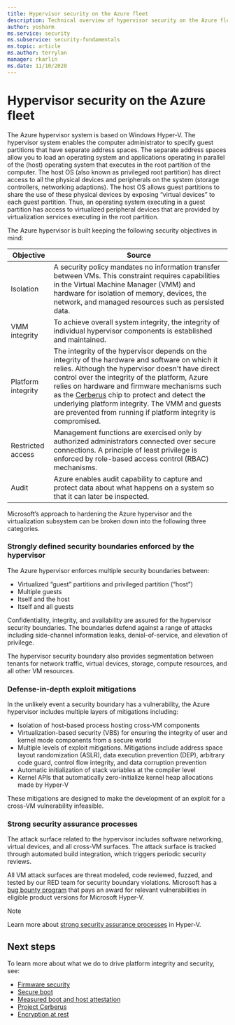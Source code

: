 ```yaml
---
title: Hypervisor security on the Azure fleet
description: Technical overview of hypervisor security on the Azure fleet.
author: yosharm
ms.service: security
ms.subservice: security-fundamentals
ms.topic: article
ms.author: terrylan
manager: rkarlin
ms.date: 11/10/2020
---
```


# Hypervisor security on the Azure fleet

The Azure hypervisor system is based on Windows Hyper-V. The hypervisor system enables the computer administrator to specify guest partitions that have separate address spaces. The separate address spaces allow you to load an operating system and applications operating in parallel of the (host) operating system that executes in the root partition of the computer. The host OS (also known as privileged root partition) has direct access to all the physical devices and peripherals on the system (storage controllers, networking adaptions). The host OS allows guest partitions to share the use of these physical devices by exposing “virtual devices” to each guest partition. Thus, an operating system executing in a guest partition has access to virtualized peripheral devices that are provided by virtualization services executing in the root partition.

The Azure hypervisor is built keeping the following security objectives in mind:

| Objective | Source |
|--|--|
| Isolation | A security policy mandates no information transfer between VMs. This constraint requires capabilities in the Virtual Machine Manager (VMM) and hardware for isolation of memory, devices, the network, and managed resources such as persisted data. |
| VMM integrity | To achieve overall system integrity, the integrity of individual hypervisor components is established and maintained. |
| Platform integrity | The integrity of the hypervisor depends on the integrity of the hardware and software on which it relies. Although the hypervisor doesn't have direct control over the integrity of the platform, Azure relies on hardware and firmware mechanisms such as the [Cerberus](project-cerberus.md) chip to protect and detect the underlying platform integrity. The VMM and guests are prevented from running if platform integrity is compromised. |
| Restricted access | Management functions are exercised only by authorized administrators connected over secure connections. A principle of least privilege is enforced by role-based access control (RBAC) mechanisms. |
| Audit | Azure enables audit capability to capture and protect data about what happens on a system so that it can later be inspected. |

Microsoft’s approach to hardening the Azure hypervisor and the virtualization subsystem can be broken down into the following three categories.

### Strongly defined security boundaries enforced by the hypervisor

The Azure hypervisor enforces multiple security boundaries between:

- Virtualized “guest” partitions and privileged partition (“host”)
- Multiple guests
- Itself and the host
- Itself and all guests

Confidentiality, integrity, and availability are assured for the hypervisor security boundaries. The boundaries defend against a range of attacks including side-channel information leaks, denial-of-service, and elevation of privilege.

The hypervisor security boundary also provides segmentation between tenants for network traffic, virtual devices, storage, compute resources, and all other VM resources.

### Defense-in-depth exploit mitigations

In the unlikely event a security boundary has a vulnerability, the Azure hypervisor includes multiple layers of mitigations including:

- Isolation of host-based process hosting cross-VM components
- Virtualization-based security (VBS) for ensuring the integrity of user and kernel mode components from a secure world
- Multiple levels of exploit mitigations. Mitigations include address space layout randomization (ASLR), data execution prevention (DEP), arbitrary code guard, control flow integrity, and data corruption prevention
- Automatic initialization of stack variables at the compiler level
- Kernel APIs that automatically zero-initialize kernel heap allocations made by Hyper-V

These mitigations are designed to make the development of an exploit for a cross-VM vulnerability infeasible.

### Strong security assurance processes

The attack surface related to the hypervisor includes software networking, virtual devices, and all cross-VM surfaces. The attack surface is tracked through automated build integration, which triggers periodic security reviews.

All VM attack surfaces are threat modeled, code reviewed, fuzzed, and tested by our RED team for security boundary violations. Microsoft has a [bug bounty program](https://www.microsoft.com/msrc/bounty-hyper-v) that pays an award for relevant vulnerabilities in eligible product versions for Microsoft Hyper-V.

> [!NOTE]
> Learn more about [strong security assurance processes](../../azure-government/azure-secure-isolation-guidance.md#strong-security-assurance-processes) in Hyper-V.

## Next steps
To learn more about what we do to drive platform integrity and security, see:

- [Firmware security](firmware.md)
- [Secure boot](secure-boot.md)
- [Measured boot and host attestation](measured-boot-host-attestation.md)
- [Project Cerberus](project-cerberus.md)
- [Encryption at rest](encryption-atrest.md)